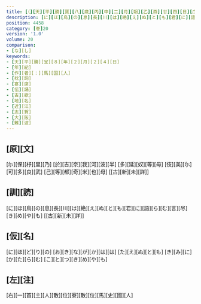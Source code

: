 ```yaml
---
title: [（][天][平][勝][寶][八][歳][丙][申][二][月][朔][乙][酉][廿][四][日][戊][申] [太][上][天][皇]<[大]>[后][幸][行][於][河][内][離][宮] [經][信][以][壬][子][傳][幸][於][難][波][宮][也] [三][月][七][日][於][河][内][國][伎][人][郷][馬][國][人][之][家][宴][歌][三][首][）]
description: [に][ほ][鳥][の][息][長][川][は][絶][え][ぬ][と][も][君][に][語][ら][む][言][尽][き][め][や][も] [[古][新][未][詳]]
position: 4458
category: [巻]20
version: '1.0'
volume: 20
comparison:
- [な][し]
keywords:
- [天][平][勝][宝][８][年][２][月][２][４][日]
- [年][紀]
- [作][者][：][馬][国][人]
- [枕][詞]
- [宴][席]
- [伝][誦]
- [古][歌]
- [地][名]
- [近][江]
- [志][賀]
- [大][阪]
- [難][波]
---
```


## [原][文]

[尓][保][杼][里][乃] [於][吉][奈][我][河][波][半] [多][延][奴][等][母] [伎][美][尓][可][多][良][武] [己][等][都][奇][米][也][母] [[古][新][未][詳]]

## [訓][読]

[に][ほ][鳥][の][息][長][川][は][絶][え][ぬ][と][も][君][に][語][ら][む][言][尽][き][め][や][も] [[古][新][未][詳]]

## [仮][名]

[に][ほ][ど][り][の] [お][き][な][が][か][は][は] [た][え][ぬ][と][も] [き][み][に][か][た][ら][む] [こ][と][つ][き][め][や][も]

## [左][注]

[右][一][首][主][人][散][位][寮][散][位][馬][史][國][人]
